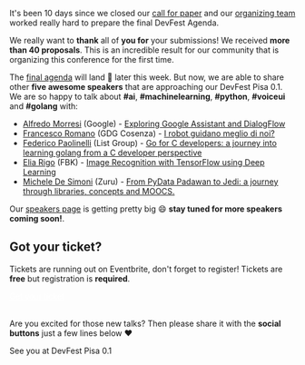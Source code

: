It's been 10 days since we closed our [call for paper](/blog/posts/last-days-for-c4p/) and our [organizing team](/team) worked really hard to prepare the final DevFest Agenda.

We really want to **thank** all of **you for** your submissions! We received **more than 40 proposals**. This is an incredible result for our community that is organizing this conference for the first time.

The [final agenda](/schedule) will land 🛬 later this week. But now, we are able to share other **five awesome speakers** that are approaching our DevFest Pisa 0.1. We are so happy to talk about **#ai**, **#machinelearning**, **#python**, **#voiceui** and **#golang** with:

* [Alfredo Morresi](/speakers/10/) (Google) - [Exploring Google Assistant and DialogFlow](/schedule/day1?sessionId=154)
* [Francesco Romano](/speakers/7/) (GDG Cosenza) - [I robot guidano meglio di noi?](/schedule/day1?sessionId=151)
* [Federico Paolinelli](/speakers/8/) (List Group) - [Go for C developers: a journey into learning golang from a C developer perspective](/schedule/day1?sessionId=152)
* [Elia Rigo](/speakers/9/) (FBK) - [Image Recognition with TensorFlow using Deep Learning](/schedule/day1?sessionId=153)
* [Michele De Simoni](/speakers/11/) (Zuru) - [From PyData Padawan to Jedi: a journey through libraries, concepts and MOOCS.](/schedule/day1?sessionId=155)

Our [speakers page](/speakers) is getting pretty big 😄 **stay tuned for more speakers coming soon!**.

## Got your ticket?

Tickets are running out on Eventbrite, don't forget to register! Tickets are **free** but registration is **required**.

<div class="text-center">
<a href="http://bit.ly/dfpi17-tickets" target="_blank" class="style-scope header-content" style="color: white; ">
  <paper-button class="primary style-scope header-content x-scope paper-button-0" raised="" role="button" tabindex="0" animated="" aria-disabled="false" elevation="1">Get your ticket</paper-button>
</a>
</div>
<br/>

Are you excited for those new talks? Then please share it with the **social buttons** just a few lines below ❤️

See you at DevFest Pisa 0.1

